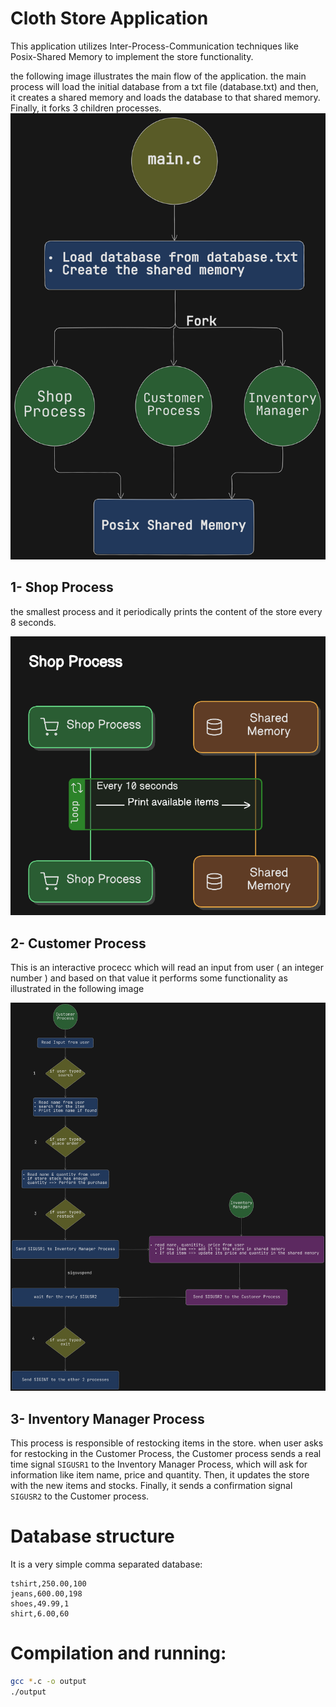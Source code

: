 # Cloth Store Application

This application utilizes Inter-Process-Communication techniques like Posix-Shared Memory to implement the store functionality.

the following image illustrates the main flow of the application. the main process will load the initial database from a txt file (database.txt) and then, it creates a shared memory and loads the database to that shared memory. Finally, it forks 3 children processes.
![alt text](images/image.png)
## 1- Shop Process
the smallest process and it periodically prints the content of the store every 8 seconds.

![alt text](images/image-4.png)

## 2- Customer Process
This is an interactive procecc which will read an input from user ( an integer number ) and based on that value it performs some functionality as illustrated in the following image

![alt text](images/image-1.png)
 

 ## 3- Inventory Manager Process
 This process is responsible of restocking items in the store. when user asks for restocking in the Customer Process, the Customer process sends a real time signal `SIGUSR1` to the Inventory Manager Process, which will ask for information like item name, price and quantity. Then, it updates the store with the new items and stocks. Finally, it sends a confirmation signal `SIGUSR2` to the Customer process. 

# Database structure
It is a very simple comma separated database:

```
tshirt,250.00,100
jeans,600.00,198
shoes,49.99,1
shirt,6.00,60
```


 # Compilation and running:

 ```bash
 gcc *.c -o output
 ./output
 ```
